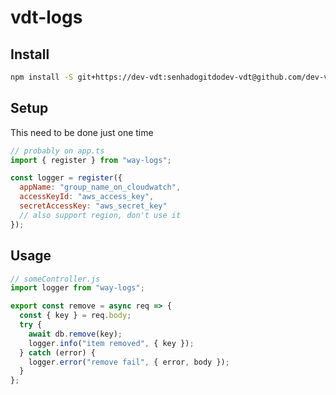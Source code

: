 # vdt-logs

## Install

```sh
npm install -S git+https://dev-vdt:senhadogitdodev-vdt@github.com/dev-vdt/logs
```

## Setup

This need to be done just one time

```javascript
// probably on app.ts
import { register } from "way-logs";

const logger = register({
  appName: "group_name_on_cloudwatch",
  accessKeyId: "aws_access_key",
  secretAccessKey: "aws_secret_key"
  // also support region, don't use it
});
```

## Usage

```javascript
// someController.js
import logger from "way-logs";

export const remove = async req => {
  const { key } = req.body;
  try {
    await db.remove(key);
    logger.info("item removed", { key });
  } catch (error) {
    logger.error("remove fail", { error, body });
  }
};
```
